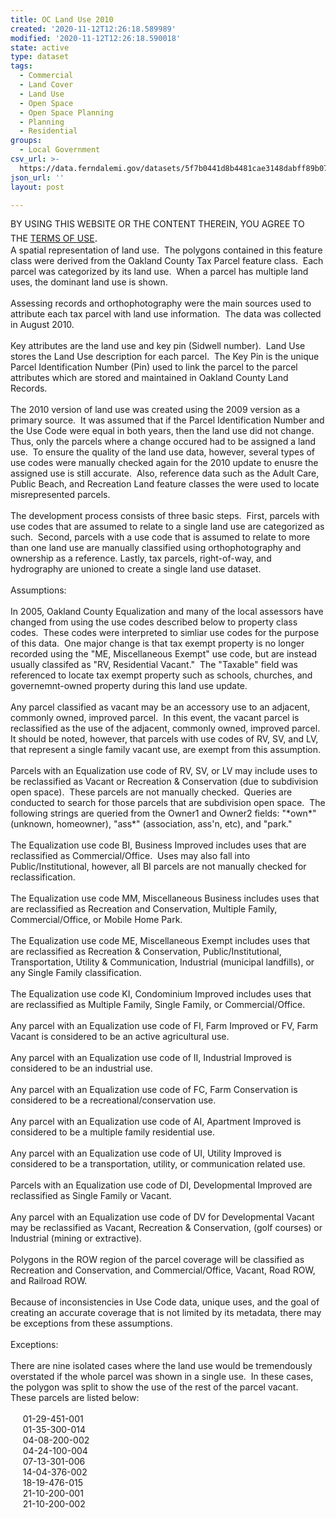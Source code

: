 ```yaml
---
title: OC Land Use 2010
created: '2020-11-12T12:26:18.589989'
modified: '2020-11-12T12:26:18.590018'
state: active
type: dataset
tags:
  - Commercial
  - Land Cover
  - Land Use
  - Open Space
  - Open Space Planning
  - Planning
  - Residential
groups:
  - Local Government
csv_url: >-
  https://data.ferndalemi.gov/datasets/5f7b0441d8b4481cae3148dabff89b07_10.csv?outSR=%7B%22latestWkid%22%3A3857%2C%22wkid%22%3A102100%7D
json_url: ''
layout: post

---
```

<div>BY USING THIS WEBSITE OR THE CONTENT THEREIN, YOU AGREE TO THE <u><a href='https://www.oakgov.com/open-data-terms'>TERMS OF USE</a></u><span style='font-family: &quot;Avenir Next W01&quot;, &quot;Avenir Next W00&quot;, &quot;Avenir Next&quot;, Avenir, &quot;Helvetica Neue&quot;, Helvetica, Arial, sans-serif; font-size: 17px;'>. </span></div><div>A spatial representation of land use.  The polygons contained in this 
feature class were derived from the Oakland County Tax Parcel feature 
class.  Each parcel was categorized by its land use.  When a parcel has 
multiple land uses, the dominant land use is shown.  <br /><br />Assessing 
records and orthophotography were the main sources used to attribute 
each tax parcel with land use information.  The data was collected in 
August 2010.  <br /><br />Key attributes are the land use and key pin 
(Sidwell number).  Land Use stores the Land Use description for each 
parcel.  The Key Pin is the unique Parcel Identification Number (Pin) 
used to link the parcel to the parcel attributes which are stored and 
maintained in Oakland County Land Records.<br /><br />The 2010 version of 
land use was created using the 2009 version as a primary source.  It was
 assumed that if the Parcel Identification Number and the Use Code were 
equal in both years, then the land use did not change.  Thus, only the 
parcels where a change occured had to be assigned a land use.  To ensure
 the quality of the land use data, however, several types of use codes 
were manually checked again for the 2010 update to enusre the assigned 
use is still accurate.  Also, reference data such as the Adult Care, 
Public Beach, and Recreation Land feature classes the were used to 
locate misrepresented parcels.<br /><br />The development process consists 
of three basic steps.  First, parcels with use codes that are assumed to
 relate to a single land use are categorized as such.  Second, parcels 
with a use code that is assumed to relate to more than one land use are 
manually classified using orthophotography and ownership as a reference.
 Lastly, tax parcels, right-of-way, and hydrography are unioned to 
create a single land use dataset.<br /><br />Assumptions:<br /><br />In 2005, 
Oakland County Equalization and many of the local assessors have changed
 from using the use codes described below to property class codes.  
These codes were interpreted to simliar use codes for the purpose of 
this data.  One major change is that tax exempt property is no longer 
recorded using the &quot;ME, Miscellaneous Exempt&quot; use code, but are instead 
usually classifed as &quot;RV, Residential Vacant.&quot;  The &quot;Taxable&quot; field was 
referenced to locate tax exempt property such as schools, churches, and 
governemnt-owned property during this land use update.<br /><br />Any parcel
 classified as vacant may be an accessory use to an adjacent, commonly 
owned, improved parcel.  In this event, the vacant parcel is 
reclassified as the use of the adjacent, commonly owned, improved 
parcel.  It should be noted, however, that parcels with use codes of RV,
 SV, and LV, that represent a single family vacant use, are exempt from 
this assumption.<br /><br />Parcels with an Equalization use code of RV, SV,
 or LV may include uses to be reclassified as Vacant or Recreation &amp;
 Conservation (due to subdivision open space).  These parcels are not 
manually checked.  Queries are conducted to search for those parcels 
that are subdivision open space.  The following strings are queried from
 the Owner1 and Owner2 fields: &quot;*own*&quot; (unknown, homeowner), &quot;ass*&quot; 
(association, ass'n, etc), and &quot;park.&quot;<br /><br />The Equalization use code 
BI, Business Improved includes uses that are reclassified as 
Commercial/Office.  Uses may also fall into Public/Institutional, 
however, all BI parcels are not manually checked for reclassification.<br /><br />The
 Equalization use code MM, Miscellaneous Business includes uses that are
 reclassified as Recreation and Conservation, Multiple Family, 
Commercial/Office, or Mobile Home Park.<br /><br />The Equalization use code
 ME, Miscellaneous Exempt includes uses that are reclassified as 
Recreation &amp; Conservation, Public/Institutional, Transportation, 
Utility &amp; Communication, Industrial (municipal landfills), or any 
Single Family classification.<br /><br />The Equalization use code KI, 
Condominium Improved includes uses that are reclassified as Multiple 
Family, Single Family, or Commercial/Office. <br /><br />Any parcel with an Equalization use code of FI, Farm Improved or FV, Farm Vacant is considered to be an active agricultural use.<br /><br />Any parcel with an Equalization use code of II, Industrial Improved is considered to be an industrial use.<br /><br />Any parcel with an Equalization use code of FC, Farm Conservation is considered to be a recreational/conservation use.<br /><br />Any parcel with an Equalization use code of AI, Apartment Improved is considered to be a multiple family residential use.<br /><br />Any
 parcel with an Equalization use code of UI, Utility Improved is 
considered to be a transportation, utility, or communication related 
use.<br /><br />Parcels with an Equalization use code of DI, Developmental Improved are reclassified as Single Family or Vacant.<br /><br />Any
 parcel with an Equalization use code of DV for Developmental Vacant may
 be reclassified as Vacant, Recreation &amp; Conservation, (golf 
courses) or Industrial (mining or extractive).<br /><br />Polygons in the 
ROW region of the parcel coverage will be classified as Recreation and 
Conservation, and Commercial/Office, Vacant, Road ROW, and Railroad ROW.<br /><br />Because
 of inconsistencies in Use Code data, unique uses, and the goal of 
creating an accurate coverage that is not limited by its metadata, there
 may be exceptions from these assumptions.<br /><br />Exceptions:<br /><br />There
 are nine isolated cases where the land use would be tremendously 
overstated if the whole parcel was shown in a single use.  In these 
cases, the polygon was split to show the use of the rest of the parcel 
vacant.  These parcels are listed below:<br /><br />     01-29-451-001<br />     01-35-300-014<br />     04-08-200-002<br />     04-24-100-004<br />     07-13-301-006<br />     14-04-376-002<br />     18-19-476-015<br />     21-10-200-001<br />     21-10-200-002</div>
